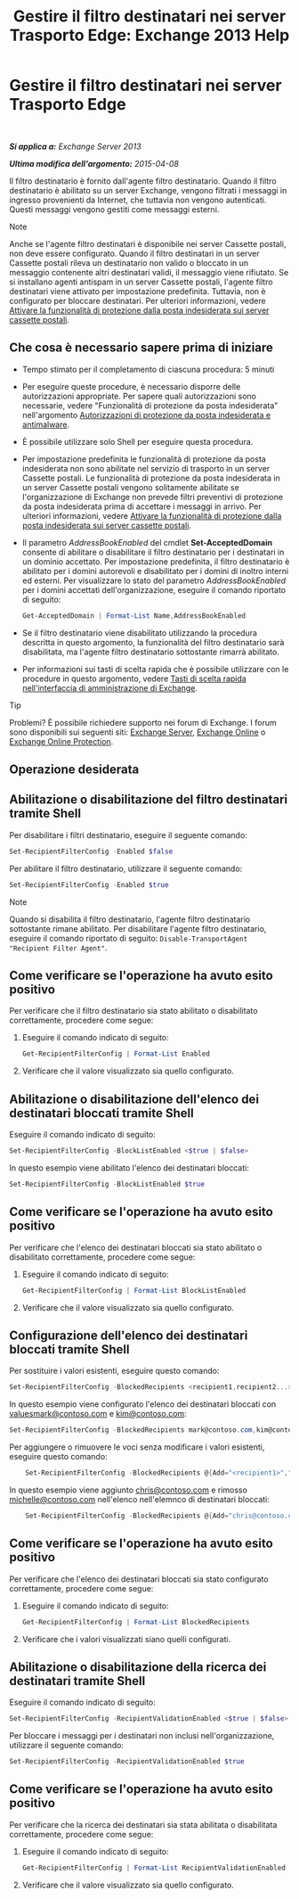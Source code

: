 ﻿---
title: 'Gestire il filtro destinatari nei server Trasporto Edge: Exchange 2013 Help'
TOCTitle: Gestire il filtro destinatari nei server Trasporto Edge
ms:assetid: f2d0041f-2872-4669-95ec-443233f4956d
ms:mtpsurl: https://technet.microsoft.com/it-it/library/Bb125187(v=EXCHG.150)
ms:contentKeyID: 50482031
ms.date: 05/22/2018
mtps_version: v=EXCHG.150
ms.translationtype: MT
---

# Gestire il filtro destinatari nei server Trasporto Edge

 

_**Si applica a:** Exchange Server 2013_

_**Ultima modifica dell'argomento:** 2015-04-08_

Il filtro destinatario è fornito dall'agente filtro destinatario. Quando il filtro destinatario è abilitato su un server Exchange, vengono filtrati i messaggi in ingresso provenienti da Internet, che tuttavia non vengono autenticati. Questi messaggi vengono gestiti come messaggi esterni.


> [!NOTE]
> Anche se l'agente filtro destinatari è disponibile nei server Cassette postali, non deve essere configurato. Quando il filtro destinatari in un server Cassette postali rileva un destinatario non valido o bloccato in un messaggio contenente altri destinatari validi, il messaggio viene rifiutato. Se si installano agenti antispam in un server Cassette postali, l'agente filtro destinatari viene attivato per impostazione predefinita. Tuttavia, non è configurato per bloccare destinatari. Per ulteriori informazioni, vedere <A href="enable-anti-spam-functionality-on-mailbox-servers-exchange-2013-help.md">Attivare la funzionalità di protezione dalla posta indesiderata sui server cassette postali</A>.



## Che cosa è necessario sapere prima di iniziare

  - Tempo stimato per il completamento di ciascuna procedura: 5 minuti

  - Per eseguire queste procedure, è necessario disporre delle autorizzazioni appropriate. Per sapere quali autorizzazioni sono necessarie, vedere "Funzionalità di protezione da posta indesiderata" nell'argomento [Autorizzazioni di protezione da posta indesiderata e antimalware](anti-spam-and-anti-malware-permissions-exchange-2013-help.md).

  - È possibile utilizzare solo Shell per eseguire questa procedura.

  - Per impostazione predefinita le funzionalità di protezione da posta indesiderata non sono abilitate nel servizio di trasporto in un server Cassette postali. Le funzionalità di protezione da posta indesiderata in un server Cassette postali vengono solitamente abilitate se l'organizzazione di Exchange non prevede filtri preventivi di protezione da posta indesiderata prima di accettare i messaggi in arrivo. Per ulteriori informazioni, vedere [Attivare la funzionalità di protezione dalla posta indesiderata sui server cassette postali](enable-anti-spam-functionality-on-mailbox-servers-exchange-2013-help.md).

  - Il parametro *AddressBookEnabled* del cmdlet **Set-AcceptedDomain** consente di abilitare o disabilitare il filtro destinatario per i destinatari in un dominio accettato. Per impostazione predefinita, il filtro destinatario è abilitato per i domini autorevoli e disabilitato per i domini di inoltro interni ed esterni. Per visualizzare lo stato del parametro *AddressBookEnabled* per i domini accettati dell'organizzazione, eseguire il comando riportato di seguito:
    
    ```powershell
    Get-AcceptedDomain | Format-List Name,AddressBookEnabled
    ```

  - Se il filtro destinatario viene disabilitato utilizzando la procedura descritta in questo argomento, la funzionalità del filtro destinatario sarà disabilitata, ma l'agente filtro destinatario sottostante rimarrà abilitato.

  - Per informazioni sui tasti di scelta rapida che è possibile utilizzare con le procedure in questo argomento, vedere [Tasti di scelta rapida nell'interfaccia di amministrazione di Exchange](keyboard-shortcuts-in-the-exchange-admin-center-exchange-online-protection-help.md).


> [!TIP]
> Problemi? È possibile richiedere supporto nei forum di Exchange. I forum sono disponibili sui seguenti siti: <A href="https://go.microsoft.com/fwlink/p/?linkid=60612">Exchange Server</A>, <A href="https://go.microsoft.com/fwlink/p/?linkid=267542">Exchange Online</A> o <A href="https://go.microsoft.com/fwlink/p/?linkid=285351">Exchange Online Protection</A>.



## Operazione desiderata

## Abilitazione o disabilitazione del filtro destinatari tramite Shell

Per disabilitare i filtri destinatario, eseguire il seguente comando:

```powershell
Set-RecipientFilterConfig -Enabled $false
```

Per abilitare il filtro destinatario, utilizzare il seguente comando:

```powershell
Set-RecipientFilterConfig -Enabled $true
```


> [!NOTE]
> Quando si disabilita il filtro destinatario, l'agente filtro destinatario sottostante rimane abilitato. Per disabilitare l'agente filtro destinatario, eseguire il comando riportato di seguito: <CODE>Disable-TransportAgent "Recipient Filter Agent"</CODE>.



## Come verificare se l'operazione ha avuto esito positivo

Per verificare che il filtro destinatario sia stato abilitato o disabilitato correttamente, procedere come segue:

1.  Eseguire il comando indicato di seguito:
    
    ```powershell
    Get-RecipientFilterConfig | Format-List Enabled
    ```

2.  Verificare che il valore visualizzato sia quello configurato.

## Abilitazione o disabilitazione dell'elenco dei destinatari bloccati tramite Shell

Eseguire il comando indicato di seguito:

```powershell
Set-RecipientFilterConfig -BlockListEnabled <$true | $false>
```

In questo esempio viene abilitato l'elenco dei destinatari bloccati:

```powershell
Set-RecipientFilterConfig -BlockListEnabled $true
```

## Come verificare se l'operazione ha avuto esito positivo

Per verificare che l'elenco dei destinatari bloccati sia stato abilitato o disabilitato correttamente, procedere come segue:

1.  Eseguire il comando indicato di seguito:
    
    ```powershell
    Get-RecipientFilterConfig | Format-List BlockListEnabled
    ```

2.  Verificare che il valore visualizzato sia quello configurato.

## Configurazione dell'elenco dei destinatari bloccati tramite Shell

Per sostituire i valori esistenti, eseguire questo comando:

```powershell
Set-RecipientFilterConfig -BlockedRecipients <recipient1,recipient2...>
```

In questo esempio viene configurato l'elenco dei destinatari bloccati con valuesmark@contoso.com e kim@contoso.com:

```powershell
Set-RecipientFilterConfig -BlockedRecipients mark@contoso.com,kim@contoso.com
```

Per aggiungere o rimuovere le voci senza modificare i valori esistenti, eseguire questo comando:
```powershell
    Set-RecipientFilterConfig -BlockedRecipients @{Add="<recipient1>","<recipient2>"...; Remove="<recipient1>","<recipient2>"...}
```
In questo esempio viene aggiunto chris@contoso.com e rimosso michelle@contoso.com nell'elenco nell'elemnco di destinatari bloccati:
```powershell
    Set-RecipientFilterConfig -BlockedRecipients @{Add="chris@contoso.com"; Remove="michelle@contoso.com"}
```
## Come verificare se l'operazione ha avuto esito positivo

Per verificare che l'elenco dei destinatari bloccati sia stato configurato correttamente, procedere come segue:

1.  Eseguire il comando indicato di seguito:
    
    ```powershell
    Get-RecipientFilterConfig | Format-List BlockedRecipients
    ```

2.  Verificare che i valori visualizzati siano quelli configurati.

## Abilitazione o disabilitazione della ricerca dei destinatari tramite Shell

Eseguire il comando indicato di seguito:

```powershell
Set-RecipientFilterConfig -RecipientValidationEnabled <$true | $false>
```

Per bloccare i messaggi per i destinatari non inclusi nell'organizzazione, utilizzare il seguente comando:

```powershell
Set-RecipientFilterConfig -RecipientValidationEnabled $true
```

## Come verificare se l'operazione ha avuto esito positivo

Per verificare che la ricerca dei destinatari sia stata abilitata o disabilitata correttamente, procedere come segue:

1.  Eseguire il comando indicato di seguito:
    
    ```powershell
    Get-RecipientFilterConfig | Format-List RecipientValidationEnabled
    ```

2.  Verificare che il valore visualizzato sia quello configurato.

